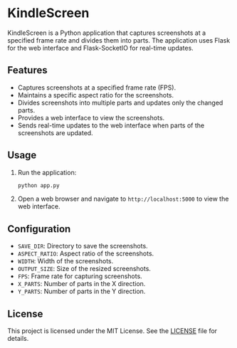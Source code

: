 # KindleScreen

KindleScreen is a Python application that captures screenshots at a specified frame rate and divides them into parts. The application uses Flask for the web interface and Flask-SocketIO for real-time updates.

## Features

- Captures screenshots at a specified frame rate (FPS).
- Maintains a specific aspect ratio for the screenshots.
- Divides screenshots into multiple parts and updates only the changed parts.
- Provides a web interface to view the screenshots.
- Sends real-time updates to the web interface when parts of the screenshots are updated.

## Usage

1. Run the application:
    ```bash
    python app.py
    ```

2. Open a web browser and navigate to `http://localhost:5000` to view the web interface.

## Configuration

- `SAVE_DIR`: Directory to save the screenshots.
- `ASPECT_RATIO`: Aspect ratio of the screenshots.
- `WIDTH`: Width of the screenshots.
- `OUTPUT_SIZE`: Size of the resized screenshots.
- `FPS`: Frame rate for capturing screenshots.
- `X_PARTS`: Number of parts in the X direction.
- `Y_PARTS`: Number of parts in the Y direction.

## License

This project is licensed under the MIT License. See the [LICENSE](LICENSE) file for details.
